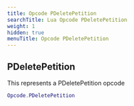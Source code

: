 ```yaml
---
title: Opcode PDeletePetition
searchTitle: Lua Opcode PDeletePetition
weight: 1
hidden: true
menuTitle: Opcode PDeletePetition
---
```

## PDeletePetition

This represents a PDeletePetition opcode
```lua
Opcode.PDeletePetition
```